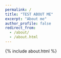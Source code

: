 ```yaml
---
permalink: /
title: "TEST ABOUT ME"
excerpt: "About me"
author_profile: false
redirect_from: 
  - /about/
  - /about.html
---
```


{% include about.html %}
